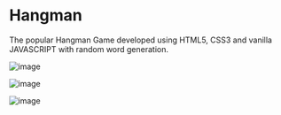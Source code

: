 # Hangman
The popular Hangman Game developed using HTML5, CSS3 and vanilla JAVASCRIPT with random word generation.

![image](https://user-images.githubusercontent.com/57649083/155898843-bfab096c-af49-4e40-8252-75a682d34f38.png)

![image](https://user-images.githubusercontent.com/57649083/155898866-56268537-ba10-4b2c-9087-b1855e4c2779.png)

![image](https://user-images.githubusercontent.com/57649083/155898881-4e2f9b12-7cc2-4ad7-be57-5de3f08b89b6.png)
